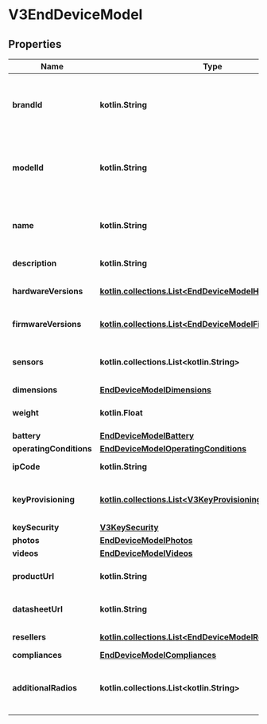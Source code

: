
# V3EndDeviceModel

## Properties
Name | Type | Description | Notes
------------ | ------------- | ------------- | -------------
**brandId** | **kotlin.String** | Brand identifier, as defined in the Device Repository. |  [optional]
**modelId** | **kotlin.String** | Model identifier, as defined in the Device Repository. |  [optional]
**name** | **kotlin.String** | Model name, as defined in the Device Repository. |  [optional]
**description** | **kotlin.String** | Model description. |  [optional]
**hardwareVersions** | [**kotlin.collections.List&lt;EndDeviceModelHardwareVersion&gt;**](EndDeviceModelHardwareVersion.md) | Available hardware versions. |  [optional]
**firmwareVersions** | [**kotlin.collections.List&lt;EndDeviceModelFirmwareVersion&gt;**](EndDeviceModelFirmwareVersion.md) | Available firmware versions. |  [optional]
**sensors** | **kotlin.collections.List&lt;kotlin.String&gt;** | List of sensors included in the device. |  [optional]
**dimensions** | [**EndDeviceModelDimensions**](EndDeviceModelDimensions.md) |  |  [optional]
**weight** | **kotlin.Float** | Device weight (gram). |  [optional]
**battery** | [**EndDeviceModelBattery**](EndDeviceModelBattery.md) |  |  [optional]
**operatingConditions** | [**EndDeviceModelOperatingConditions**](EndDeviceModelOperatingConditions.md) |  |  [optional]
**ipCode** | **kotlin.String** | Device IP rating code. |  [optional]
**keyProvisioning** | [**kotlin.collections.List&lt;V3KeyProvisioning&gt;**](V3KeyProvisioning.md) | Supported key provisioning methods. |  [optional]
**keySecurity** | [**V3KeySecurity**](V3KeySecurity.md) |  |  [optional]
**photos** | [**EndDeviceModelPhotos**](EndDeviceModelPhotos.md) |  |  [optional]
**videos** | [**EndDeviceModelVideos**](EndDeviceModelVideos.md) |  |  [optional]
**productUrl** | **kotlin.String** | Device information page URL. |  [optional]
**datasheetUrl** | **kotlin.String** | Device datasheet URL. |  [optional]
**resellers** | [**kotlin.collections.List&lt;EndDeviceModelReseller&gt;**](EndDeviceModelReseller.md) | Reseller URLs. |  [optional]
**compliances** | [**EndDeviceModelCompliances**](EndDeviceModelCompliances.md) |  |  [optional]
**additionalRadios** | **kotlin.collections.List&lt;kotlin.String&gt;** | List of any additional radios included in the device. |  [optional]



